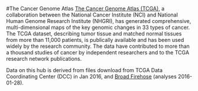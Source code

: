 #The Cancer Genome Atlas
[The Cancer Genome Atlas (TCGA)](https://cancergenome.nih.gov/abouttcga/overview), a collaboration between the National Cancer Institute (NCI) and National Human Genome Research Institute (NHGRI), has generated comprehensive, multi-dimensional maps of the key genomic changes in 33 types of cancer. The TCGA dataset, describing tumor tissue and matched normal tissues from more than 11,000 patients, is publically available and has been used widely by the research community. The data have contributed to more than a thousand studies of cancer by independent researchers and to the TCGA research network publications.

Data on this hub is derived from files download from TCGA Data Coordinating Center (DCC) in Jan 2016, and [Broad Firehose](https://gdac.broadinstitute.org/) (analyses 2016-01-28).
